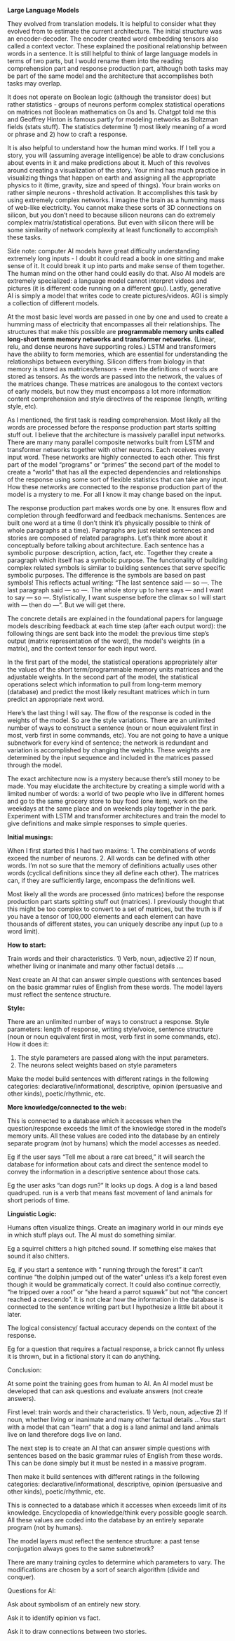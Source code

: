 **Large Language Models**

They evolved from translation models. It is helpful to consider what they evolved from to estimate the current architecture. The initial structure was an encoder-decoder. The encoder created word embedding tensors also called a context vector. These explained the positional relationship between words in a sentence. It is still helpful to think of large language models in terms of two parts, but I would rename them into the reading comprehension part and response production part, although both tasks may be part of the same model and the architecture that accomplishes both tasks may overlap.

It does not operate on Boolean logic (although the transistor does) but rather statistics - groups of neurons perform complex statistical operations on matrices not Boolean mathematics on 0s and 1s. Chatgpt told me this and Geoffrey Hinton is famous partly for modeling networks as Boltzman fields (stats stuff). The statistics determine 1) most likely meaning of a word or phrase and 2) how to craft a response.

It is also helpful to understand how the human mind works. If I tell you a story, you will (assuming average intelligence) be able to draw conclusions about events in it and make predictions about it. Much of this revolves around creating a visualization of the story. Your mind has much practice in visualizing things that happen on earth and assigning all the appropriate physics to it (time, gravity, size and speed of things). Your brain works on rather simple neurons - threshold activation. It accomplishes this task by using extremely complex networks. I imagine the brain as a humming mass of web-like electricity. You cannot make these sorts of 3D connections on silicon, but you don’t need to because silicon neurons can do extremely complex matrix/statistical operations. But even with silicon there will be some similarity of network complexity at least functionally to accomplish these tasks.

Side note: computer AI models have great difficulty understanding extremely long inputs - I doubt it could read a book in one sitting and make sense of it. It could break it up into parts and make sense of them together. The human mind on the other hand could easily do that. Also AI models are extremely specialized: a language model cannot interpret videos and pictures (it is different code running on a different gpu). Lastly, generative AI is simply a model that writes code to create pictures/videos. AGI is simply a collection of different models.

At the most basic level words are passed in one by one and used to create a humming mass of electricity that encompasses all their relationships. The structures that make this possible are **programmable memory units called long-short term memory networks and transformer networks**. (Linear, relu, and dense neurons have supporting roles.) LSTM and transformers have the ability to form memories, which are essential for understanding the relationships between everything. Silicon differs from biology in that memory is stored as matrices/tensors - even the definitions of words are stored as tensors. As the words are passed into the network, the values of the matrices change. These matrices are analogous to the context vectors of early models, but now they must encompass a lot more information: content comprehension and style directives of the response (length, writing style, etc).

As I mentioned, the first task is reading comprehension. Most likely all the words are processed before the response production part starts spitting stuff out. I believe that the architecture is massively parallel input networks. There are many many parallel composite networks built from LSTM and transformer networks together with other neurons. Each receives every input word. These networks are highly connected to each other. This first part of the model “programs” or “primes” the second part of the model to create a “world” that has all the expected dependencies and relationships of the response using some sort of flexible statistics that can take any input. How these networks are connected to the response production part of the model is a mystery to me. For all I know it may change based on the input.

The response production part makes words one by one. It ensures flow and completion through feedforward and feedback mechanisms. Sentences are built one word at a time (I don’t think it’s physically possible to think of whole paragraphs at a time). Paragraphs are just related sentences and stories are composed of related paragraphs. Let’s think more about it conceptually before talking about architecture. Each sentence has a symbolic purpose: description, action, fact, etc. Together they create a paragraph which itself has a symbolic purpose. The functionality of building complex related symbols is similar to building sentences that serve specific symbolic purposes. The difference is the symbols are based on past symbols! This reflects actual writing: “The last sentence said — so —. The last paragraph said — so —. The whole story up to here says — and I want to say — so —. Stylistically, I want suspense before the climax so I will start with — then do —”. But we will get there.

The concrete details are explained in the foundational papers for language models describing feedback at each time step (after each output word): the following things are sent back into the model: the previous time step’s output (matrix representation of the word), the model's weights (in a matrix), and the context tensor for each input word.

In the first part of the model, the statistical operations appropriately alter the values of the short term/programmable memory units matrices and the adjustable weights. In the second part of the model, the statistical operations select which information to pull from long-term memory (database) and predict the most likely resultant matrices which in turn predict an appropriate next word.

Here’s the last thing I will say. The flow of the response is coded in the weights of the model. So are the style variations. There are an unlimited number of ways to construct a sentence (noun or noun equivalent first in most, verb first in some commands, etc). You are not going to have a unique subnetwork for every kind of sentence; the network is redundant and variation is accomplished by changing the weights. These weights are determined by the input sequence and included in the matrices passed through the model.

The exact architecture now is a mystery because there’s still money to be made. You may elucidate the architecture by creating a simple world with a limited number of words: a world of two people who live in different homes and go to the same grocery store to buy food (one item), work on the weekdays at the same place and on weekends play together in the park. Experiment with LSTM and transformer architectures and train the model to give definitions and make simple responses to simple queries.

**Initial musings:**

When I first started this I had two maxims: 1. The combinations of words exceed the number of neurons. 2. All words can be defined with other words. I’m not so sure that the memory of definitions actually uses other words (cyclical definitions since they all define each other). The matrices can, if they are sufficiently large, encompass the definitions well.

Most likely all the words are processed (into matrices) before the response production part starts spitting stuff out (matrices). I previously thought that this might be too complex to convert to a set of matrices, but the truth is if you have a tensor of 100,000 elements and each element can have thousands of different states, you can uniquely describe any input (up to a word limit).

**How to start:**

Train words and their characteristics. 1) Verb, noun, adjective 2) If noun, whether living or inanimate and many other factual details ….

Next create an AI that can answer simple questions with sentences based on the basic grammar rules of English from these words. The model layers must reflect the sentence structure.

**Style:**

There are an unlimited number of ways to construct a response. Style parameters: length of response, writing style/voice, sentence structure (noun or noun equivalent first in most, verb first in some commands, etc). How it does it:

1. The style parameters are passed along with the input parameters.
2. The neurons select weights based on style parameters

Make the model build sentences with different ratings in the following categories: declarative/informational, descriptive, opinion (persuasive and other kinds), poetic/rhythmic, etc.

**More knowledge/connected to the web:**

This is connected to a database which it accesses when the question/response exceeds the limit of the knowledge stored in the model’s memory units. All these values are coded into the database by an entirely separate program (not by humans) which the model accesses as needed.

Eg if the user says “Tell me about a rare cat breed,” it will search the database for information about cats and direct the sentence model to convey the information in a descriptive sentence about those cats.

Eg the user asks “can dogs run?” It looks up dogs. A dog is a land based quadruped. run is a verb that means fast movement of land animals for short periods of time.

**Linguistic Logic:**

Humans often visualize things. Create an imaginary world in our minds eye in which stuff plays out. The AI must do something similar.

Eg a squirrel chitters a high pitched sound. If something else makes that sound it also chitters.

Eg, if you start a sentence with “ running through the forest” it can’t continue “the dolphin jumped out of the water” unless it’s a kelp forest even though it would be grammatically correct. It could also continue correctly, “he tripped over a root” or “she heard a parrot squawk” but not “the concert reached a crescendo”. It is not clear how the information in the database is connected to the sentence writing part but I hypothesize a little bit about it later.

The logical consistency/ factual accuracy depends on the context of the response.

Eg for a question that requires a factual response, a brick cannot fly unless it is thrown, but in a fictional story it can do anything.

Conclusion:

At some point the training goes from human to AI. An AI model must be developed that can ask questions and evaluate answers (not create answers).

First level: train words and their characteristics. 1) Verb, noun, adjective 2) If noun, whether living or inanimate and many other factual details …You start with a model that can “learn” that a dog is a land animal and land animals live on land therefore dogs live on land.

The next step is to create an AI that can answer simple questions with sentences based on the basic grammar rules of English from these words. This can be done simply but it must be nested in a massive program.

Then make it build sentences with different ratings in the following categories: declarative/informational, descriptive, opinion (persuasive and other kinds), poetic/rhythmic, etc.

This is connected to a database which it accesses when exceeds limit of its knowledge. Encyclopedia of knowledge/think every possible google search. All these values are coded into the database by an entirely separate program (not by humans).

The model layers must reflect the sentence structure: a past tense conjugation always goes to the same subnetwork?

There are many training cycles to determine which parameters to vary. The modifications are chosen by a sort of search algorithm (divide and conquer).

Questions for AI:

Ask about symbolism of an entirely new story.

Ask it to identify opinion vs fact.

Ask it to draw connections between two stories.